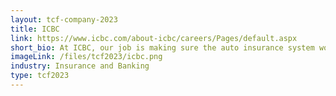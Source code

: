 ```yaml
---
layout: tcf-company-2023
title: ICBC
link: https://www.icbc.com/about-icbc/careers/Pages/default.aspx
short_bio: At ICBC, our job is making sure the auto insurance system works for all road users. We make decisions with every British Columbian in mind and support drivers both on and off the road. Working closely with our staff, stakeholders and partners, we're committed to a safer B.C. and an insurance system we can be proud of — now and in the future.
imageLink: /files/tcf2023/icbc.png
industry: Insurance and Banking
type: tcf2023
---
```

